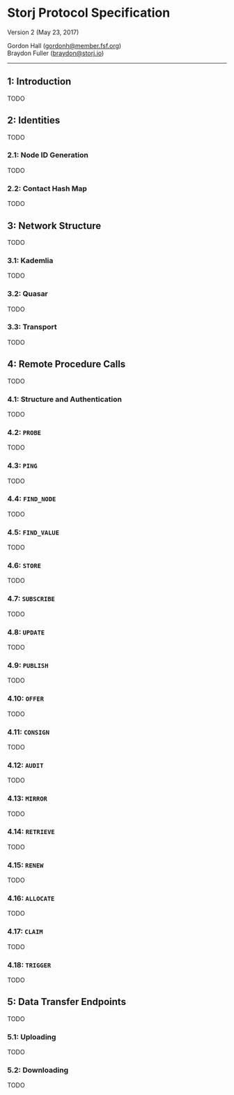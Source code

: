 Storj Protocol Specification
============================

Version 2 (May 23, 2017)

Gordon Hall (gordonh@member.fsf.org)  
Braydon Fuller (braydon@storj.io)

---

1: Introduction
---------------

TODO

2: Identities
-------------

TODO

### 2.1: Node ID Generation

TODO

### 2.2: Contact Hash Map

TODO

3: Network Structure
--------------------

TODO

### 3.1: Kademlia

TODO

### 3.2: Quasar

TODO

### 3.3: Transport

TODO

4: Remote Procedure Calls
-------------------------

TODO

### 4.1: Structure and Authentication

TODO

### 4.2: `PROBE`

TODO

### 4.3: `PING`

TODO

### 4.4: `FIND_NODE`

TODO

### 4.5: `FIND_VALUE`

TODO

### 4.6: `STORE`

TODO

### 4.7: `SUBSCRIBE`

TODO

### 4.8: `UPDATE`

TODO

### 4.9: `PUBLISH`

TODO

### 4.10: `OFFER`

TODO

### 4.11: `CONSIGN`

TODO

### 4.12: `AUDIT`

TODO

### 4.13: `MIRROR`

TODO

### 4.14: `RETRIEVE`

TODO

### 4.15: `RENEW`

TODO

### 4.16: `ALLOCATE`

TODO

### 4.17: `CLAIM`

TODO

### 4.18: `TRIGGER`

TODO

5: Data Transfer Endpoints
--------------------------

TODO

### 5.1: Uploading 

TODO

### 5.2: Downloading

TODO
